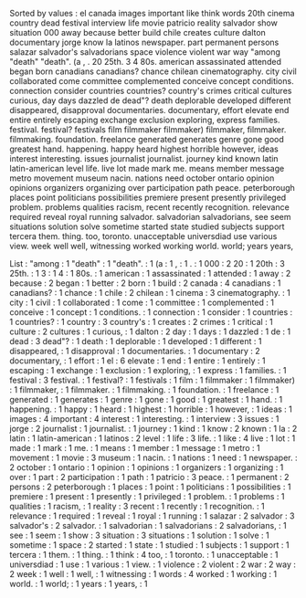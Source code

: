 Sorted by values :
el canada images important like think words 20th cinema country dead festival interview life movie patricio reality salvador show situation 000 away because better build chile creates culture dalton documentary jorge know la latinos newspaper. part permanent persons salazar salvador's salvadorians space violence violent war way "among "death" "death". (a , . 20 25th. 3 4 80s. american assassinated attended began born canadians canadians? chance chilean cinematography. city civil collaborated come committee complemented conceive concept conditions. connection consider countries countries? country's crimes critical cultures curious, day days dazzled de dead"? death deplorable developed different disappeared, disapproval documentaries. documentary, effort elevate end entire entirely escaping exchange exclusion exploring, express families. festival. festival? festivals film filmmaker filmmaker) filmmaker, filmmaker. filmmaking. foundation. freelance generated generates genre gone good greatest hand. happening. happy heard highest horrible however, ideas interest interesting. issues journalist journalist. journey kind known latin latin-american level life. live lot made mark me. means member message metro movement museum nacin. nations need october ontario opinion opinions organizers organizing over participation path peace. peterborough places point politicians possibilities premiere present presently privileged problem. problems qualities racism, recent recently recognition. relevance required reveal royal running salvador. salvadorian salvadorians, see seem situations solution solve sometime started state studied subjects support tercera them. thing. too, toronto. unacceptable universdiad use various view. week well well, witnessing worked working world. world; years years, 

List :
"among : 1
"death" : 1
"death". : 1
(a : 1
, : 1
. : 1
000 : 2
20 : 1
20th : 3
25th. : 1
3 : 1
4 : 1
80s. : 1
american : 1
assassinated : 1
attended : 1
away : 2
because : 2
began : 1
better : 2
born : 1
build : 2
canada : 4
canadians : 1
canadians? : 1
chance : 1
chile : 2
chilean : 1
cinema : 3
cinematography. : 1
city : 1
civil : 1
collaborated : 1
come : 1
committee : 1
complemented : 1
conceive : 1
concept : 1
conditions. : 1
connection : 1
consider : 1
countries : 1
countries? : 1
country : 3
country's : 1
creates : 2
crimes : 1
critical : 1
culture : 2
cultures : 1
curious, : 1
dalton : 2
day : 1
days : 1
dazzled : 1
de : 1
dead : 3
dead"? : 1
death : 1
deplorable : 1
developed : 1
different : 1
disappeared, : 1
disapproval : 1
documentaries. : 1
documentary : 2
documentary, : 1
effort : 1
el : 6
elevate : 1
end : 1
entire : 1
entirely : 1
escaping : 1
exchange : 1
exclusion : 1
exploring, : 1
express : 1
families. : 1
festival : 3
festival. : 1
festival? : 1
festivals : 1
film : 1
filmmaker : 1
filmmaker) : 1
filmmaker, : 1
filmmaker. : 1
filmmaking. : 1
foundation. : 1
freelance : 1
generated : 1
generates : 1
genre : 1
gone : 1
good : 1
greatest : 1
hand. : 1
happening. : 1
happy : 1
heard : 1
highest : 1
horrible : 1
however, : 1
ideas : 1
images : 4
important : 4
interest : 1
interesting. : 1
interview : 3
issues : 1
jorge : 2
journalist : 1
journalist. : 1
journey : 1
kind : 1
know : 2
known : 1
la : 2
latin : 1
latin-american : 1
latinos : 2
level : 1
life : 3
life. : 1
like : 4
live : 1
lot : 1
made : 1
mark : 1
me. : 1
means : 1
member : 1
message : 1
metro : 1
movement : 1
movie : 3
museum : 1
nacin. : 1
nations : 1
need : 1
newspaper. : 2
october : 1
ontario : 1
opinion : 1
opinions : 1
organizers : 1
organizing : 1
over : 1
part : 2
participation : 1
path : 1
patricio : 3
peace. : 1
permanent : 2
persons : 2
peterborough : 1
places : 1
point : 1
politicians : 1
possibilities : 1
premiere : 1
present : 1
presently : 1
privileged : 1
problem. : 1
problems : 1
qualities : 1
racism, : 1
reality : 3
recent : 1
recently : 1
recognition. : 1
relevance : 1
required : 1
reveal : 1
royal : 1
running : 1
salazar : 2
salvador : 3
salvador's : 2
salvador. : 1
salvadorian : 1
salvadorians : 2
salvadorians, : 1
see : 1
seem : 1
show : 3
situation : 3
situations : 1
solution : 1
solve : 1
sometime : 1
space : 2
started : 1
state : 1
studied : 1
subjects : 1
support : 1
tercera : 1
them. : 1
thing. : 1
think : 4
too, : 1
toronto. : 1
unacceptable : 1
universdiad : 1
use : 1
various : 1
view. : 1
violence : 2
violent : 2
war : 2
way : 2
week : 1
well : 1
well, : 1
witnessing : 1
words : 4
worked : 1
working : 1
world. : 1
world; : 1
years : 1
years, : 1
